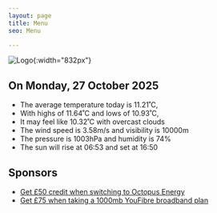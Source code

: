```yaml
---
layout: page
title: Menu
seo: Menu

---
```


![Logo](/images/logo.jpg){:width="832px"}

<!-- weather_marker starts -->
## On Monday, 27 October 2025

- The average temperature today is 11.21˚C,
- With highs of 11.64˚C and lows of 10.93˚C,
- It may feel like 10.32˚C with overcast clouds
- The wind speed is 3.58m/s and visibility is 10000m
- The pressure is 1003hPa and humidity is 74%
- The sun will rise at 06:53 and set at 16:50

<!-- weather_marker ends -->

## Sponsors

- [Get £50 credit when switching to Octopus Energy](https://bit.ly/3oD1nnS)
- [Get £75 when taking a 1000mb YouFibre broadband plan](https://aklam.io/91zWhU?)
